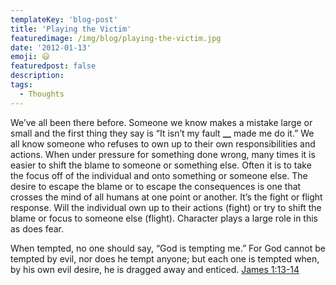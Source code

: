 ```yaml
---
templateKey: 'blog-post'
title: 'Playing the Victim'
featuredimage: /img/blog/playing-the-victim.jpg
date: '2012-01-13'
emoji: 😃
featuredpost: false
description:
tags:
  - Thoughts
---
```


We’ve all been there before. Someone we know makes a mistake large or small and the first thing they say is “It isn’t my fault **\_\_** made me do it.” We all know someone who refuses to own up to their own responsibilities and actions. When under pressure for something done wrong, many times it is easier to shift the blame to someone or something else. Often it is to take the focus off of the individual and onto something or someone else. The desire to escape the blame or to escape the consequences is one that crosses the mind of all humans at one point or another. It’s the fight or flight response. Will the individual own up to their actions (fight) or try to shift the blame or focus to someone else (flight). Character plays a large role in this as does fear.

When tempted, no one should say, “God is tempting me.” For God cannot be tempted by evil, nor does he tempt anyone; but each one is tempted when, by his own evil desire, he is dragged away and enticed.
[James 1:13-14](http://bible.us/Jas1.13.NIV84)
